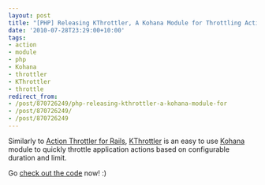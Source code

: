```yaml
---
layout: post
title: "[PHP] Releasing KThrottler, A Kohana Module for Throttling Actions"
date: '2010-07-28T23:29:00+10:00'
tags:
- action
- module
- php
- Kohana
- throttler
- KThrottler
- throttle
redirect_from:
- /post/870726249/php-releasing-kthrottler-a-kohana-module-for
- /post/870726249/
- /post/870726249
---
```

Similarly to [Action Throttler for Rails](/blog/2010-06-03-rails-releasing-action-throttler-a-rails-plugin/), [KThrottler](http://github.com/fredwu/kthrottler) is an easy to use [Kohana](http://kohanaframework.org/) module to quickly throttle application actions based on configurable duration and limit.

Go [check out the code](http://github.com/fredwu/kthrottler) now! :)

